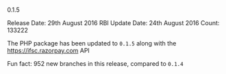 0.1.5

Release Date: 29th August 2016
RBI Update Date: 24th August 2016
Count: 133222

The PHP package has been updated to `0.1.5` along with the https://ifsc.razorpay.com API

Fun fact: 952 new branches in this release, compared to `0.1.4`
